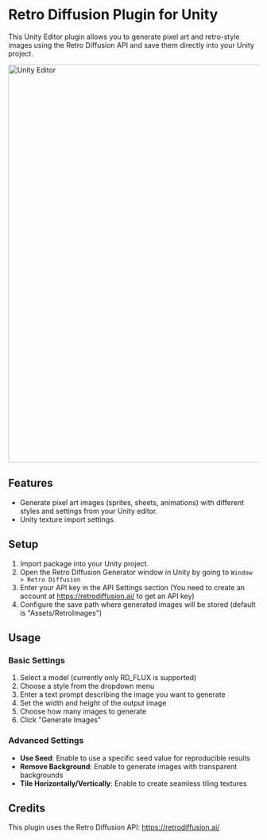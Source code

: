 # Retro Diffusion Plugin for Unity

This Unity Editor plugin allows you to generate pixel art and retro-style images using the Retro Diffusion API and save them directly into your Unity project.

<img src="https://i.ibb.co/DH8s5st6/Screenshot-2025-04-27-at-15-45-19.png" alt="Unity Editor" width="800">

## Features

- Generate pixel art images (sprites, sheets, animations) with different styles and settings from your Unity editor.
- Unity texture import settings.

## Setup

1. Import package into your Unity project.
2. Open the Retro Diffusion Generator window in Unity by going to `Window > Retro Diffusion`
3. Enter your API key in the API Settings section (You need to create an account at https://retrodiffusion.ai/ to get an API key)
4. Configure the save path where generated images will be stored (default is "Assets/RetroImages")

## Usage

### Basic Settings

1. Select a model (currently only RD_FLUX is supported)
2. Choose a style from the dropdown menu
3. Enter a text prompt describing the image you want to generate
4. Set the width and height of the output image
5. Choose how many images to generate 
6. Click "Generate Images"

### Advanced Settings

- **Use Seed**: Enable to use a specific seed value for reproducible results
- **Remove Background**: Enable to generate images with transparent backgrounds
- **Tile Horizontally/Vertically**: Enable to create seamless tiling textures

## Credits

This plugin uses the Retro Diffusion API: https://retrodiffusion.ai/ 
